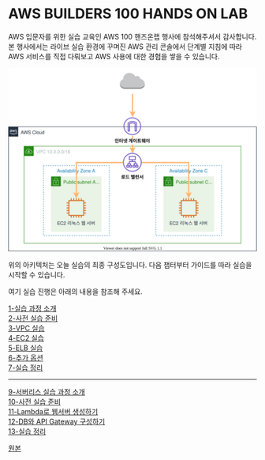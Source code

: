 # AWS BUILDERS 100 HANDS ON LAB

AWS 입문자를 위한 실습 교육인 AWS 100 핸즈온랩 행사에 참석해주셔서 감사합니다. 본 행사에서는 라이브 실습 환경에 꾸며진 AWS 관리 콘솔에서 단계별 지침에 따라 AWS 서비스를 직접 다뤄보고 AWS 사용에 대한 경험을 쌓을 수 있습니다.

![AWS Architecture](./architecture.svg)

위의 아키텍처는 오늘 실습의 최종 구성도입니다. 다음 챕터부터 가이드를 따라 실습을 시작할 수 있습니다.

여기 실습 진행은 아래의 내용을 참조해 주세요.

[1-실습 과정 소개](./1.Intro/README.md)<br>
[2-사전 실습 준비](./2.Prerequest/README.md)<br>
[3-VPC 실습](./3.VPC/README.md)<br>
[4-EC2 실습](./4.EC2/README.md)<br>
[5-ELB 실습](./5.ELB/README.md)<br>
[6-추가 옵션](./6.ELB/README.md)<br>
[7-실습 정리](./7.Wrap-up/README.md)<br>

---

[9-서버리스 실습 과정 소개](./9.intro-serverless/README.md)<br>
[10-사전 실습 준비](./10.Prerequest/README.md)<br>
[11-Lambda로 웹서버 생성하기](./11.lambda/README.md)<br>
[12-DB와 API Gateway 구성하기](./12.other-services/README.md)<br>
[13-실습 정리](./13.cleanup/README.md)<br>

[원본](https://catalog.us-east-1.prod.workshops.aws/workshops/600420b7-5c4c-498f-9b80-bc7798963ba3/ko-KR/)
